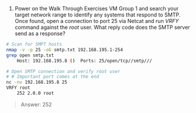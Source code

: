 
1.  Power on the Walk Through Exercises VM Group 1 and search your target network range to identify any systems that respond to SMTP. Once found, open a connection to port 25 via Netcat and run _VRFY_ command against the _root_ user. What reply code does the SMTP server send as a response?
```bash
# Scan for SMPT hosts
nmap -v -p 25 -oG smtp.txt 192.168.195.1-254
grep open smtp.txt
	Host: 192.168.195.8 ()  Ports: 25/open/tcp//smtp///

# Open SMTP connection and verify root user
# # Important port comes at the end
nc -nv 192.168.195.8 25
VRFY root
	252 2.0.0 root
```
> Answer:   252
